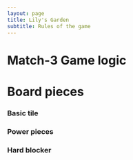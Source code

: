 ```yaml
---
layout: page
title: Lily's Garden
subtitle: Rules of the game
---
```


# Match-3 Game logic


# Board pieces



### Basic tile

### Power pieces


### Hard blocker
